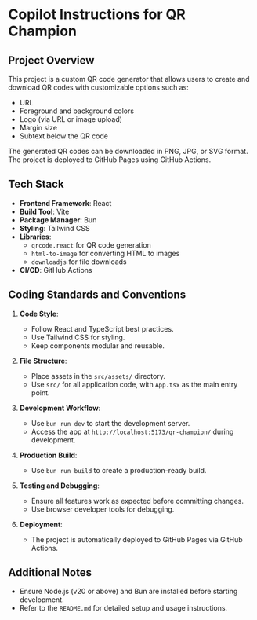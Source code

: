 # Copilot Instructions for QR Champion

## Project Overview

This project is a custom QR code generator that allows users to create and download QR codes with customizable options such as:

- URL
- Foreground and background colors
- Logo (via URL or image upload)
- Margin size
- Subtext below the QR code

The generated QR codes can be downloaded in PNG, JPG, or SVG format. The project is deployed to GitHub Pages using GitHub Actions.

## Tech Stack

- **Frontend Framework**: React
- **Build Tool**: Vite
- **Package Manager**: Bun
- **Styling**: Tailwind CSS
- **Libraries**:
  - `qrcode.react` for QR code generation
  - `html-to-image` for converting HTML to images
  - `downloadjs` for file downloads
- **CI/CD**: GitHub Actions

## Coding Standards and Conventions

1. **Code Style**:
   - Follow React and TypeScript best practices.
   - Use Tailwind CSS for styling.
   - Keep components modular and reusable.

2. **File Structure**:
   - Place assets in the `src/assets/` directory.
   - Use `src/` for all application code, with `App.tsx` as the main entry point.

3. **Development Workflow**:
   - Use `bun run dev` to start the development server.
   - Access the app at `http://localhost:5173/qr-champion/` during development.

4. **Production Build**:
   - Use `bun run build` to create a production-ready build.

5. **Testing and Debugging**:
   - Ensure all features work as expected before committing changes.
   - Use browser developer tools for debugging.

6. **Deployment**:
   - The project is automatically deployed to GitHub Pages via GitHub Actions.

## Additional Notes

- Ensure Node.js (v20 or above) and Bun are installed before starting development.
- Refer to the `README.md` for detailed setup and usage instructions.
